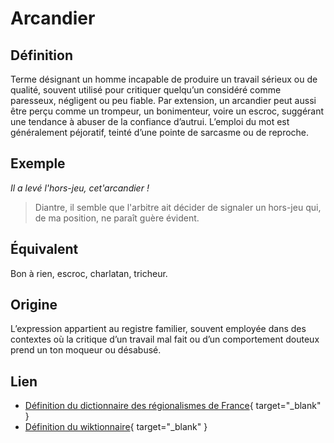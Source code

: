 # Arcandier

## Définition

Terme désignant un homme incapable de produire un travail sérieux ou de qualité, souvent utilisé pour critiquer quelqu’un considéré comme paresseux, négligent ou peu fiable. Par extension, un arcandier peut aussi être perçu comme un trompeur, un bonimenteur, voire un escroc, suggérant une tendance à abuser de la confiance d’autrui. L’emploi du mot est généralement péjoratif, teinté d’une pointe de sarcasme ou de reproche.

## Exemple

_Il a levé l'hors-jeu, cet'arcandier !_
> Diantre, il semble que l'arbitre ait décider de signaler un hors-jeu qui, de ma position, ne paraît guère évident.

## Équivalent

Bon à rien, escroc, charlatan, tricheur.

## Origine

L’expression appartient au registre familier, souvent employée dans des contextes où la critique d’un travail mal fait ou d’un comportement douteux prend un ton moqueur ou désabusé.

## Lien

* [Définition du dictionnaire des régionalismes de France](https://drf.4h-conseil.fr/pages/D1A0035.html){ target="_blank" }
* [Définition du wiktionnaire](https://fr.wiktionary.org/wiki/arcandier){ target="_blank" }
